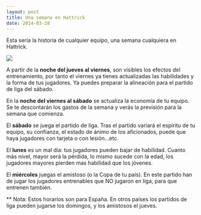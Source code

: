 ```yaml
---
layout: post
title: Una semana en Hattrick
date: 2014-03-28
---
```


Esta sería la historia de cualquier equipo, una semana cualquiera en Hattrick.

![](https://images-blogger-opensocial.googleusercontent.com/gadgets/proxy?url=http%3A%2F%2Fi.imgur.com%2Fqv8pe.png&container=blogger&gadget=a&rewriteMime=image%2F*)

A partir de la **noche del jueves al viernes**, son visibles los efectos del entrenamiento, por tanto el viernes ya tienes actualizadas las habilidades y la forma de tus jugadores. Ya puedes preparar la alineación para el partido de liga del sábado.

En la **noche del viernes al sábado** se actualiza la economía de tu equipo. Se te descontarán los gastos de la semana y verás la previsión para la semana que comienza.

El **sábado** se juega el partido de liga. Tras el partido variará el espíritu de tu equipo, su confianza, el estado de ánimo de los aficionados, puede que haya jugadores con tarjeta o con lesión...etc.

El **lunes** es un mal día: tus jugadores pueden bajar de habilidad. Cuanto más nivel, mayor será la pérdida, lo mismo sucede con la edad, los jugadores mayores pierden mas habilidad que los jóvenes.

El **miércoles** juegas el amistoso (o la Copa de tu país). En este partido han de jugar los jugadores entrenables que NO jugaron en liga, para que entrenen también.

\*\* Nota: Estos horarios son para España. En otros países los partidos de liga pueden jugarse los domingos, y los amistosos el jueves.
